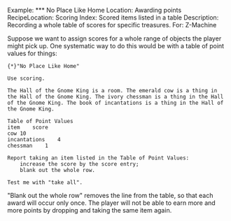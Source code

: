Example: *** No Place Like Home
Location: Awarding points
RecipeLocation: Scoring
Index: Scored items listed in a table
Description: Recording a whole table of scores for specific treasures.
For: Z-Machine

  
Suppose we want to assign scores for a whole range of objects the player might pick up. One systematic way to do this would be with a table of point values for things:

  

``` inform7
{*}"No Place Like Home"

Use scoring.

The Hall of the Gnome King is a room. The emerald cow is a thing in the Hall of the Gnome King. The ivory chessman is a thing in the Hall of the Gnome King. The book of incantations is a thing in the Hall of the Gnome King.

Table of Point Values
item	score
cow	10
incantations	4
chessman	1

Report taking an item listed in the Table of Point Values:
	increase the score by the score entry;
	blank out the whole row.

Test me with "take all".
```

  
"Blank out the whole row" removes the line from the table, so that each award will occur only once. The player will not be able to earn more and more points by dropping and taking the same item again.

